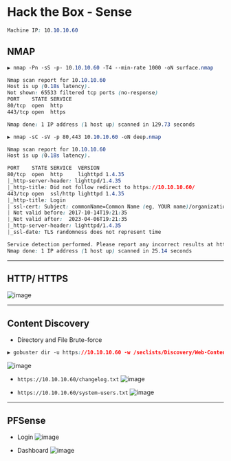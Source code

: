 # Hack the Box - Sense

```CSS
Machine IP: 10.10.10.60
```

## NMAP
```CSS
▶ nmap -Pn -sS -p- 10.10.10.60 -T4 --min-rate 1000 -oN surface.nmap

Nmap scan report for 10.10.10.60
Host is up (0.18s latency).
Not shown: 65533 filtered tcp ports (no-response)
PORT    STATE SERVICE
80/tcp  open  http
443/tcp open  https

Nmap done: 1 IP address (1 host up) scanned in 129.73 seconds
```

```CSS
▶ nmap -sC -sV -p 80,443 10.10.10.60 -oN deep.nmap

Nmap scan report for 10.10.10.60
Host is up (0.18s latency).

PORT    STATE SERVICE  VERSION
80/tcp  open  http     lighttpd 1.4.35
|_http-server-header: lighttpd/1.4.35
|_http-title: Did not follow redirect to https://10.10.10.60/
443/tcp open  ssl/http lighttpd 1.4.35
|_http-title: Login
| ssl-cert: Subject: commonName=Common Name (eg, YOUR name)/organizationName=CompanyName/stateOrProvinceName=Somewhere/countryName=US
| Not valid before: 2017-10-14T19:21:35
|_Not valid after:  2023-04-06T19:21:35
|_http-server-header: lighttpd/1.4.35
|_ssl-date: TLS randomness does not represent time

Service detection performed. Please report any incorrect results at https://nmap.org/submit/ .
Nmap done: 1 IP address (1 host up) scanned in 25.14 seconds
```

---

## HTTP/ HTTPS
![image](https://user-images.githubusercontent.com/83878909/234785069-bf67c3ce-c4ee-4b1b-aec8-85854c54acc7.png)

---

## Content Discovery
  - Directory and File Brute-force
```CSS
▶ gobuster dir -u https://10.10.10.60 -w /seclists/Discovery/Web-Content/directory-list-2.3-medium.txt --no-tls-validation -x txt -t 50
```
![image](https://user-images.githubusercontent.com/83878909/234785696-2768758a-7b87-4b57-8a49-8793f79058fc.png)

  - `https://10.10.10.60/changelog.txt`
![image](https://user-images.githubusercontent.com/83878909/234785981-a79b17a3-ffc3-4539-9daf-e04081cb0de8.png)

  - `https://10.10.10.60/system-users.txt`
![image](https://user-images.githubusercontent.com/83878909/234786961-5d7409e2-ae45-4b16-af9a-02cb3aeda529.png)

---

## PFSense
  - Login
![image](https://user-images.githubusercontent.com/83878909/234787699-4a1e1e3d-b3bc-47e2-b9c1-a0c50f013da5.png)
  
  - Dashboard
![image](https://user-images.githubusercontent.com/83878909/234787909-2f6a4e32-e1b6-42a6-b693-b50abde265dc.png)

